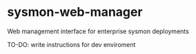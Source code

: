 # sysmon-web-manager
Web management interface for enterprise sysmon deployments

TO-DO: write instructions for dev enviroment
